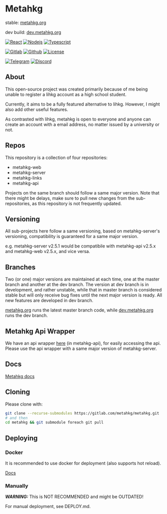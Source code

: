 # Metahkg

stable: [metahkg.org](https://metahkg.org)

dev build: [dev.metahkg.org](https://dev.metahkg.org)

[![React](https://badges.aleen42.com/src/react.svg)](http://reactjs.org/)
[![Nodejs](https://badges.aleen42.com/src/node.svg)](https://nodejs.org)
[![Typescript](https://badges.aleen42.com/src/typescript.svg)](https://www.typescriptlang.org/)

[![Gitlab](https://badges.aleen42.com/src/gitlab.svg)](https://gitlab.com/metahkg/metahkg)
[![Github](https://badges.aleen42.com/src/github.svg)](https://github.com/metahkg/metahkg)
[![License](https://img.shields.io/gitlab/license/metahkg/metahkg)](https://gitlab.com/metahkg/metahkg/-/tree/master/LICENSE.md)

[![Telegram](https://patrolavia.github.io/telegram-badge/chat.svg)](https://t.me/+WbB7PyRovUY1ZDFl)
[![Discord](https://img.shields.io/discord/992390401740775555)](https://discord.gg/yrf2v8KGdc)

## About

This open-source project was created primarily because of me being unable to register a lihkg account as a high school student.

Currently, it aims to be a fully featured alternative to lihkg. However, I might also add other useful features.

As contrasted with lihkg, metahkg is open to everyone and anyone can create an account with a email address, no matter issued by a university or not.

## Repos

This repository is a collection of four repositories:

- metahkg-web
- metahkg-server
- metahkg-links
- metahkg-api

Projects on the same branch should follow a same major version. Note that there might be delays, make sure to pull new changes from the sub-repositories, as this repository is not frequently updated.

## Versioning

All sub-projects here follow a same versioning, based on metahkg-server's versioning, compatibility is guaranteed for a same major version.

e.g. metahkg-server v2.5.1 would be compatibile with metahkg-api v2.5.x and metahkg-web v2.5.x, and vice versa.

## Branches

Two (or one) major versions are maintained at each time, one at the master branch and another at the dev branch. The version at dev branch is in development, and rather unstable, while that in master branch is considered stable but will only receive bug fixes until the next major version is ready. All new features are developed in dev branch.

[metahkg.org](https://metahkg.org) runs the latest master branch code, while [dev.metahkg.org](https://dev.metahkg.org) runs the dev branch.

## Metahkg Api Wrapper

We have an api wrapper [here](https://gitlab.com/metahkg/metahkg-api) (in metahkg-api), for easily accessing the api. Please use the api wrapper with a same major version of metahkg-server.

## Docs

[Metahkg docs](https://docs.metahkg.org)

## Cloning

Please clone with:

```bash
git clone --recurse-submodules https://gitlab.com/metahkg/metahkg.git
# and then
cd metahkg && git submodule foreach git pull
```

## Deploying

### Docker

It is recommended to use docker for deployment (also supports hot reload).

[Docs](https://docs.metahkg.org/docs/category/deploy-metahkg)

### Manually

**_WARNING:_** This is NOT RECOMMENDED and might be OUTDATED!

For manual deployment, see DEPLOY.md.

